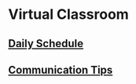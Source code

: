 # Virtual Classroom

## [Daily Schedule](/handbook/curriculum/daily-life/distance/daily-schedule)

## [Communication Tips](/handbook/curriculum/daily-life/distance/communication-tips)
